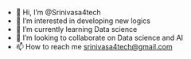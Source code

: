 - 👋 Hi, I’m @Srinivasa4tech
- 👀 I’m interested in developing new logics
- 🌱 I’m currently learning Data science
- 💞️ I’m looking to collaborate on Data science and AI
- 📫 How to reach me srinivasa4tech@gmail.com

<!---
Srinivasa4tech/Srinivasa4tech is a ✨ special ✨ repository because its `README.md` (this file) appears on your GitHub profile.
You can click the Preview link to take a look at your changes.
--->
